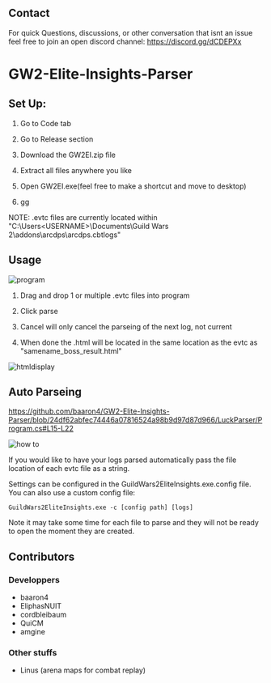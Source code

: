 ## Contact
For quick Questions, discussions, or other conversation that isnt an issue feel free to join an open discord channel: 
https://discord.gg/dCDEPXx

# GW2-Elite-Insights-Parser
## Set Up:

1. Go to Code tab

2. Go to Release section

3. Download the GW2EI.zip file

4. Extract all files anywhere you like

5. Open GW2EI.exe(feel free to make a shortcut and move to desktop)

6. gg

NOTE: .evtc files are currently located within "C:\Users\<USERNAME>\Documents\Guild Wars 2\addons\arcdps\arcdps.cbtlogs"
## Usage
![program](https://user-images.githubusercontent.com/30677999/38950127-284f2d10-430a-11e8-937b-67a325a2a296.PNG)

1. Drag and drop 1 or multiple .evtc files into program

2. Click parse

3. Cancel will only cancel the parseing of the next log, not current

4. When done the .html will be located in the same location as the evtc as "samename_boss_result.html"

![htmldisplay](https://user-images.githubusercontent.com/30677999/38950250-816c559e-430a-11e8-8159-1cf073a5fa44.PNG)

## Auto Parseing

https://github.com/baaron4/GW2-Elite-Insights-Parser/blob/24df62abfec74446a07816524a98b9d97d87d966/LuckParser/Program.cs#L15-L22

![how to](https://user-images.githubusercontent.com/30677999/40148954-6ec9215a-5936-11e8-94ad-d2520e7c4539.PNG)

If you would like to have your logs parsed automatically pass the file location of each evtc file as a string. 

Settings can be configured in the GuildWars2EliteInsights.exe.config file. You can also use a custom config file:

```
GuildWars2EliteInsights.exe -c [config path] [logs]
```

Note it may take some time for each file to parse and they will not be ready to open the moment they are created.

## Contributors
### Developpers
- baaron4
- EliphasNUIT
- cordbleibaum
- QuiCM
- amgine

### Other stuffs
- Linus (arena maps for combat replay)


